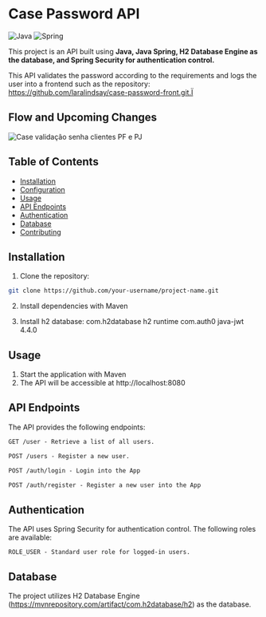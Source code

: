# Case Password API

![Java](https://img.shields.io/badge/java-%23ED8B00.svg?style=for-the-badge&logo=openjdk&logoColor=white)
![Spring](https://img.shields.io/badge/spring-%236DB33F.svg?style=for-the-badge&logo=spring&logoColor=white)

This project is an API built using **Java, Java Spring, H2 Database Engine as the database, and Spring Security for authentication control.** 

This API validates the password according to the requirements and logs the user into a frontend such as the repository: https://github.com/laralindsay/case-password-front.git.Ï

## Flow and Upcoming Changes

![Case validação senha clientes PF e PJ](https://github.com/laralindsay/case-password-api/assets/48735715/053c8eda-d314-4190-bb3e-0e806571113d)


## Table of Contents

- [Installation](#installation)
- [Configuration](#configuration)
- [Usage](#usage)
- [API Endpoints](#api-endpoints)
- [Authentication](#authentication)
- [Database](#database)
- [Contributing](#contributing)

## Installation

1. Clone the repository:

```bash
git clone https://github.com/your-username/project-name.git
```

2. Install dependencies with Maven

3. Install h2 database:
   		<dependency>
			<groupId>com.h2database</groupId>
			<artifactId>h2</artifactId>
			<scope>runtime</scope>
		</dependency>
		<dependency>
			<groupId>com.auth0</groupId>
			<artifactId>java-jwt</artifactId>
			<version>4.4.0</version>
		</dependency>
  
## Usage

1. Start the application with Maven
2. The API will be accessible at http://localhost:8080


## API Endpoints
The API provides the following endpoints:

```markdown
GET /user - Retrieve a list of all users.

POST /users - Register a new user.

POST /auth/login - Login into the App

POST /auth/register - Register a new user into the App
```

## Authentication
The API uses Spring Security for authentication control. The following roles are available:

```
ROLE_USER - Standard user role for logged-in users.
```

## Database
The project utilizes H2 Database Engine (https://mvnrepository.com/artifact/com.h2database/h2) as the database. 






